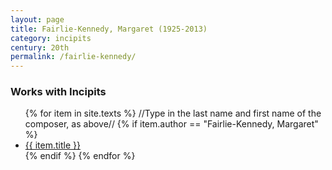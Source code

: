 ```yaml
---
layout: page
title: Fairlie-Kennedy, Margaret (1925-2013)
category: incipits
century: 20th
permalink: /fairlie-kennedy/
---
```


### Works with Incipits
<ul class="texts">
    {% for item in site.texts %}
    //Type in the last name and first name of the composer, as above//
      {% if item.author == "Fairlie-Kennedy, Margaret" %}
          <li class="text-title">
          <a href="{{ site.baseurl }}{{ item.url }}">
        {{ item.title }}
              </a>
    </li>
      {% endif %}
    {% endfor %}
</ul>